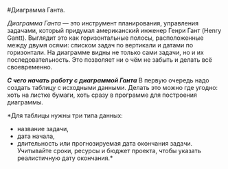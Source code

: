 #Диаграмма Ганта.

*Диаграмма Ганта* — это инструмент планирования, управления задачами, который придумал американский инженер Генри Гант (Henry Gantt). Выглядит это как горизонтальные полосы, расположенные между двумя осями: списком задач по вертикали и датами по горизонтали.
На диаграмме видны не только сами задачи, но и их последовательность. Это позволяет ни о чём не забыть и делать всё своевременно.

***С чего начать работу с диаграммой Ганта***
В первую очередь надо создать таблицу с исходными данными. Делать это можно где угодно: хоть на листке бумаги, хоть сразу в программе для построения диаграммы.

*Для таблицы нужны три типа данных: 
- название задачи,
- дата начала,
- длительность или прогнозируемая дата окончания задачи.
Учитывайте сроки, ресурсы и бюджет проекта, чтобы указать реалистичную дату окончания.*
